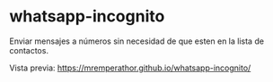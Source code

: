 # whatsapp-incognito
Enviar mensajes a números sin necesidad de que esten en la lista de contactos.

Vista previa:
https://mremperathor.github.io/whatsapp-incognito/
